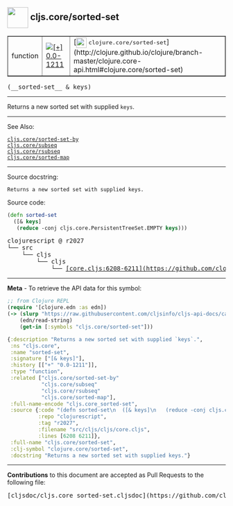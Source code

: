 ## <img width="48px" valign="middle" src="http://i.imgur.com/Hi20huC.png"> cljs.core/sorted-set

 <table border="1">
<tr>

<td>function</td>
<td><a href="https://github.com/cljsinfo/cljs-api-docs/tree/0.0-1211"><img valign="middle" alt="[+] 0.0-1211" src="https://img.shields.io/badge/+-0.0--1211-lightgrey.svg"></a> </td>
<td>
[<img height="24px" valign="middle" src="http://i.imgur.com/1GjPKvB.png"> <samp>clojure.core/sorted-set</samp>](http://clojure.github.io/clojure/branch-master/clojure.core-api.html#clojure.core/sorted-set)
</td>
</tr>
</table>

 <samp>
(__sorted-set__ & keys)<br>
</samp>

---

Returns a new sorted set with supplied `keys`.

---


See Also:

[`cljs.core/sorted-set-by`](cljs.core_sorted-set-by.md)<br>
[`cljs.core/subseq`](cljs.core_subseq.md)<br>
[`cljs.core/rsubseq`](cljs.core_rsubseq.md)<br>
[`cljs.core/sorted-map`](cljs.core_sorted-map.md)<br>

---

Source docstring:

```
Returns a new sorted set with supplied keys.
```

Source code:

```clj
(defn sorted-set
  ([& keys]
   (reduce -conj cljs.core.PersistentTreeSet.EMPTY keys)))
```

 <pre>
clojurescript @ r2027
└── src
    └── cljs
        └── cljs
            └── <ins>[core.cljs:6208-6211](https://github.com/clojure/clojurescript/blob/r2027/src/cljs/cljs/core.cljs#L6208-L6211)</ins>
</pre>


---

__Meta__ - To retrieve the API data for this symbol:

```clj
;; from Clojure REPL
(require '[clojure.edn :as edn])
(-> (slurp "https://raw.githubusercontent.com/cljsinfo/cljs-api-docs/catalog/cljs-api.edn")
    (edn/read-string)
    (get-in [:symbols "cljs.core/sorted-set"]))
```

```clj
{:description "Returns a new sorted set with supplied `keys`.",
 :ns "cljs.core",
 :name "sorted-set",
 :signature ["[& keys]"],
 :history [["+" "0.0-1211"]],
 :type "function",
 :related ["cljs.core/sorted-set-by"
           "cljs.core/subseq"
           "cljs.core/rsubseq"
           "cljs.core/sorted-map"],
 :full-name-encode "cljs.core_sorted-set",
 :source {:code "(defn sorted-set\n  ([& keys]\n   (reduce -conj cljs.core.PersistentTreeSet.EMPTY keys)))",
          :repo "clojurescript",
          :tag "r2027",
          :filename "src/cljs/cljs/core.cljs",
          :lines [6208 6211]},
 :full-name "cljs.core/sorted-set",
 :clj-symbol "clojure.core/sorted-set",
 :docstring "Returns a new sorted set with supplied keys."}

```

---

__Contributions__ to this document are accepted as Pull Requests to the following file:

 <pre>
[cljsdoc/cljs.core_sorted-set.cljsdoc](https://github.com/cljsinfo/cljs-api-docs/blob/master/cljsdoc/cljs.core_sorted-set.cljsdoc)
</pre>

